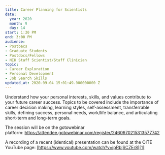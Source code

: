 ```yaml
---
title: Career Planning for Scientists
date:
  year: 2020
  month: 9
  day: 14
start: 1:30 PM
end: 3:00 PM
audience:
- Postbacs
- Graduate Students
- Postdocs/Fellows
- NIH Staff Scientist/Staff Clinician
topic:
- Career Exploration
- Personal Development
- Job Search Skills
updated_at: 2020-09-04 15:01:49.000000000 Z
---
```

Understand how your personal interests, skills, and values contribute to
your future career success. Topics to be covered include the importance
of career decision making, learning styles, self-assessment,
transferrable skills, defining success, personal needs, work/life
balance, and articulating short-term and long-term goals.

The session will be on the gotowebinar
platform: https://attendee.gotowebinar.com/register/2460970215313577742

A recording of a recent (identical) presentation can be found at the
OITE YouTube page: [https://www.youtube.com/watch?v=ipRbjSCZEr8][1]



[1]: https://www.youtube.com/watch?v=ipRbjSCZEr8
